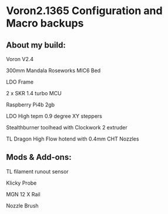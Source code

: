 # Voron2.1365 Configuration and Macro backups

## About my build:

  Voron V2.4
  
  300mm Mandala Roseworks MIC6 Bed
  
  LDO Frame
  
  2 x SKR 1.4 turbo MCU
  
  Raspberry Pi4b 2gb

  LDO High tepm 0.9 degree XY steppers

  Stealthburner toolhead with Clockwork 2 extruder

  TL Dragon High Flow hotend with 0.4mm CHT Nozzles

## Mods & Add-ons:

  TL filament runout sensor

  Klicky Probe

  MGN 12 X Rail

  Nozzle Brush
